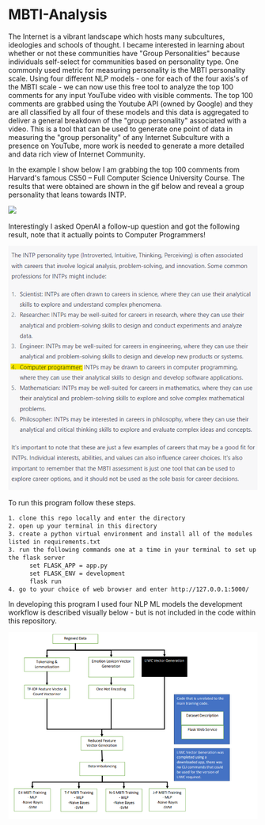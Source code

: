 # MBTI-Analysis

The Internet is a vibrant landscape which hosts many subcultures, ideologies and schools of thought. I became interested in learning about whether or not these communities have "Group Personalities" because individuals self-select for communities based on personality type. One commonly used metric for measuring personality is the MBTI personality scale. Using four different NLP models - one for each of the four axis's of the MBTI scale - we can now use this free tool to analyze the top 100 comments for any input YouTube video with visible comments. The top 100 comments are grabbed using the Youtube API (owned by Google) and they are all classified by all four of these models and this data is aggregated to deliver a general breakdown of the "group personality" associated with a video. This is a tool that can be used to generate one point of data in measuring the "group personality" of any Internet Subculture with a presence on YouTube, more work is needed to generate a more detailed and data rich view of Internet Community.

In the example I show below I am grabbing the top 100 comments from Harvard's famous CS50 – Full Computer Science University Course. 
The results that were obtained are shown in the gif below and reveal a group personality that leans towards INTP. 

![](https://github.com/cchandel-dev/Group-Personality-Analysis-Tool/blob/main/read%20me%20assets/demo.gif)

Interestingly I asked OpenAI a follow-up question and got the following result, note that it actually points to Computer Programmers!

![](https://github.com/cchandel-dev/Group-Personality-Analysis-Tool/blob/main/read%20me%20assets/OpenAI-response.png)


To run this program follow these steps.

    1. clone this repo locally and enter the directory
    2. open up your terminal in this directory
    3. create a python virtual environment and install all of the modules listed in requirements.txt
    3. run the following commands one at a time in your terminal to set up the flask server
          set FLASK_APP = app.py
          set FLASK_ENV = development
          flask run
    4. go to your choice of web browser and enter http://127.0.0.1:5000/


In developing this program I used four NLP ML models the development workflow is described visually below - but is not included in the code within this repository.

![](https://github.com/cchandel-dev/Group-Personality-Analysis-Tool/blob/main/read%20me%20assets/training-workflow.png) 

